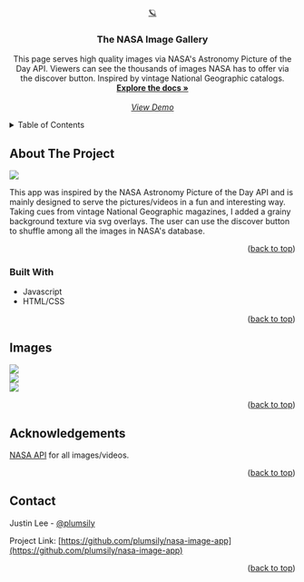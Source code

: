 <!-- Improved compatibility of back to top link: See: https://github.com/othneildrew/Best-README-Template/pull/73 -->

<a name="readme-top"></a>

<!-- PROJECT LOGO -->
<br />
<div align="center">
  <a href="https://github.com/plumsily/nasa-image-app">🪐
  </a>

<h3 align="center">The NASA Image Gallery</h3>

  <p align="center">
    This page serves high quality images via NASA's Astronomy Picture of the Day API. Viewers can see the thousands of images NASA has to offer via the discover button. Inspired by vintage National Geographic catalogs.
    <br />
    <a href="https://github.com/plumsily/f1-new-tab"><strong>Explore the docs »</strong></a>
    <br />
    <br />
    <a href="https://plumsily.github.io/nasa-image-app/"><em>View Demo</em></a>
  </p>
</div>

<!-- TABLE OF CONTENTS -->
<details>
  <summary>Table of Contents</summary>
  <ol>
    <li>
      <a href="#about-the-project">About The Project</a>
      <ul>
        <li><a href="#built-with">Built With</a></li>
      </ul>
    </li>
    <li><a href="#images">Images</a></li>
    <li><a href="#acknowledgements">Acknowledgements</a></li>
    <li><a href="#contact">Contact</a></li>
  </ol>
</details>

<!-- ABOUT THE PROJECT -->

## About The Project

<img src="src/img/screenshot4.png">

This app was inspired by the NASA Astronomy Picture of the Day API and is mainly designed to serve the pictures/videos in a fun and interesting way. Taking cues from vintage National Geographic magazines, I added a grainy background texture via svg overlays. The user can use the discover button to shuffle among all the images in NASA's database. 

<p align="right">(<a href="#readme-top">back to top</a>)</p>

### Built With

- Javascript
- HTML/CSS

<p align="right">(<a href="#readme-top">back to top</a>)</p>

<!-- USAGE EXAMPLES -->

## Images

<img src="src/img/screenshot1.png">
<br>
<img src="src/img/screenshot2.png">
<br>
<img src="src/img/screenshot3.png">
<br>

<p align="right">(<a href="#readme-top">back to top</a>)</p>

<!-- ACKNOWLEDGEMENTS -->

## Acknowledgements

<a href="https://api.nasa.gov/">NASA API</a> for all images/videos.

<p align="right">(<a href="#readme-top">back to top</a>)</p>

<!-- CONTACT -->

## Contact

Justin Lee - [@plumsily](https://twitter.com/plumsily)

Project Link: [https://github.com/plumsily/nasa-image-app](https://github.com/plumsily/nasa-image-app)

<p align="right">(<a href="#readme-top">back to top</a>)</p>
